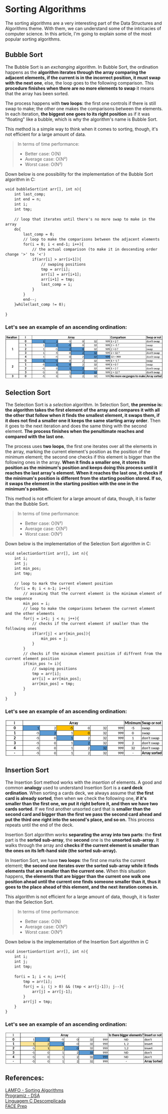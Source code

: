 # Sorting Algorithms

The sorting algorithms are a very interesting part of the Data Structures and Algorithms theme. With them, we can understand some of the intricacies of computer science. In this article, I'm going to explain some of the most popular sorting algorithms.


## Bubble Sort

The Bubble Sort is an _exchanging_ algorithm. In Bubble Sort, the ordination happens as the __algorithm iterates through the array comparing the adjacent elements, if the current is in the incorrect position, it must swap with the next one__, else, the loop goes to the following comparison. This __procedure finishes when there are no more elements to swap__ it means that the array has been sorted.

The process happens with __two loops__: the first one controls if there is still swap to make; the other one makes the comparisons between the elements. In each iteration, __the biggest one goes to its right position__ as if it was "floating" like a bubble, which is why the algorithm's name is Bubble Sort.

This method is a simple way to think when it comes to sorting, though, it's not efficient for a large amount of data.

> In terms of time performance:
>    * Better case: O(N)
>    * Average case: O(N²)
>    * Worst case: O(N²)

Down below is one possibility for the implementation of the Bubble Sort algorithm in C:

```
void bubbleSort(int arr[], int n){
    int last_comp;
    int end = n;
    int i;
    int tmp;

    // loop that iterates until there's no more swap to make in the array
    do{
        last_comp = 0;
        // loop to make the comparisons between the adjacent elements
        for(i = 0; i < end-1; i++){
            // the actual comparison (to make it in descending order change '>' to '<')
            if(arr[i] > arr[i+1]){
                // swaping positions
                tmp = arr[i];
                arr[i] = arr[i+1];
                arr[i+1] = tmp;
                last_comp = i;
            }
        }
        end--;
    }while(last_comp != 0);

}
```

### Let's see an example of an ascending ordination:</br>
![BubbleSort](img/BubbleSort.png)


## Selection Sort

The Selection Sort is a _selection_ algorithm. In Selection Sort, __the premise is: the algorithm takes the first element of the array and compares it with all the other that follow when it finds the smallest element, it swaps them,  if it does not find a smaller one it keeps the same starting array order__. Then it goes to the next iteration and does the same thing with the second element. __The process finishes when the penultimate reaches and compared with the last one.__

The process uses __two loops__, the first one iterates over all the elements in the array, marking the current element's position as the position of the minimum element; the second one checks if this element is bigger than the following ones in the array. __When it finds a smaller one, it stores its position as the minimum's position and keeps doing this process until it reaches the last array's element. When it reaches the last one, it checks if the minimum's position is different from the starting position stored. If so, it swaps the element in the starting position with the one in the minimum's position.__

This method is not efficient for a large amount of data, though, it is faster than the Bubble Sort.

> In terms of time performance:
>    * Better case: O(N²)
>    * Average case: O(N²)
>    * Worst case: O(N²)

Down below is the implementation of the Selection Sort algorithm in C:
```
void selectionSort(int arr[], int n){
    int i;
    int j;
    int min_pos;
    int tmp;

    // loop to mark the current element position
    for(i = 0; i < n-1; i++){
        // assuming that the current element is the minimum element of the sequence
        min_pos = i;
        // loop to make the comparisons between the current element and the other elements
        for(j = i+1; j < n; j++){ 
            // checks if the current element if smaller than the following ones
            if(arr[j] < arr[min_pos]){
                min_pos = j;
            }
        }
        // checks if the minimum element position if diffrent from the current element position
        if(min_pos != i){
            // swaping positions
            tmp = arr[i];
            arr[i] = arr[min_pos];
            arr[min_pos] = tmp;
        }
    }
}
```

### Let's see an example of an ascending ordination:</br>
![SelectionSort](img/SelectionSort.png)

## Insertion Sort

The Insertion Sort method works with the _insertion_ of elements. A good and common __analogy__ used to understand Insertion Sort is a __card deck ordination__. When sorting a cards deck, we always assume that __the first card is already sorted__, then when we check the following one, __if it's smaller than the first one, we put it right before it, and then we have two cards sorted__. If we find another unsorted card that is __smaller than the second card and bigger than the first we pass the second card ahead and put the third one right into the second's place, and so on.__ This process repeats until the end of the deck.

Insertion Sort algorithm works __separating the array into two parts__: the __first__ part is the __sorted sub-array__, the __second__ one is the __unsorted sub-array__. It walks through the array and __checks if the current element is smaller than the ones on its left-hand side (the sorted sub-array).__

In Insertion Sort, we have __two loops__: the first one marks the current element; __the second one iterates over the sorted sub-array while it finds elements that are smaller than the current one.__ When this situation happens, __the elements that are bigger than the current one walk one position ahead until the current one finds someone smaller than it, thus it goes to the place ahead of this element, and the next iteration comes in.__

This algorithm is not efficient for a large amount of data, though, it is faster than the Selection Sort.

> In terms of time performance:
>    * Better case: O(N)
>    * Average case: O(N²)
>    * Worst case: O(N²)


Down below is the implementation of the Insertion Sort algorithm in C
```
void insertionSort(int arr[], int n){
    int i;
    int j;
    int tmp;

    for(i = 1; i < n; i++){
        tmp = arr[i];   
        for(j = i; (j > 0) && (tmp < arr[j-1]); j--){    
            arr[j] = arr[j-1];
        }
        arr[j] = tmp;
    }
}
```

### Let's see an example of an ascending ordination:</br>
![Insertion Sort](img/InsertionSort.png)

## References:

[LAMFO - Sorting Algorithms](https://lamfo-unb.github.io/2019/04/21/Sorting-algorithms/)</br>
[Programiz - DSA](https://www.programiz.com/dsa)</br>
[Linguagem C Descomplicada](https://programacaodescomplicada.wordpress.com/indice/estrutura-de-dados/)</br>
[FACE Prep](https://www.faceprep.in/c/sorting-algorithms/)
